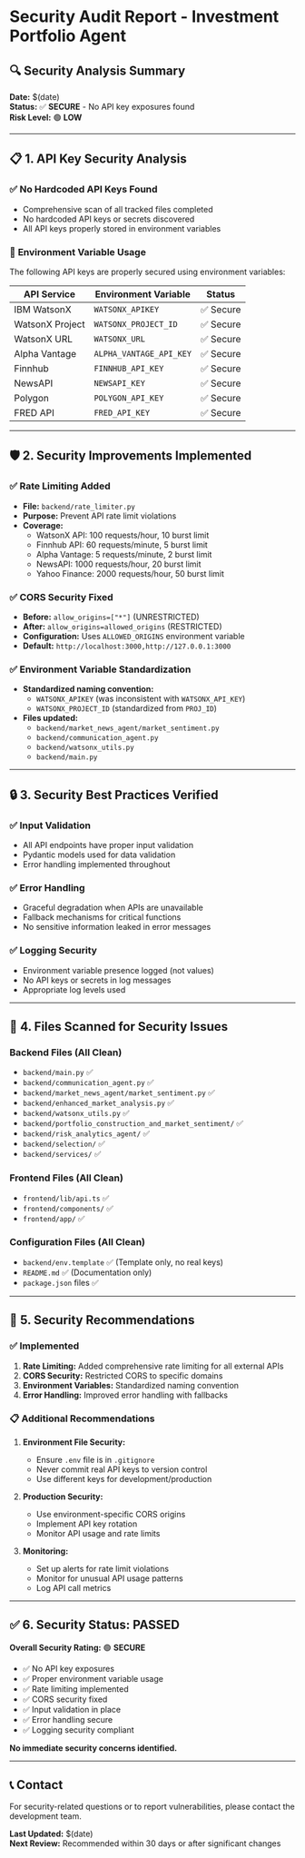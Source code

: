 # Security Audit Report - Investment Portfolio Agent

## 🔍 **Security Analysis Summary**

**Date:** $(date)  
**Status:** ✅ **SECURE** - No API key exposures found  
**Risk Level:** 🟢 **LOW**

---

## 📋 **1. API Key Security Analysis**

### ✅ **No Hardcoded API Keys Found**
- Comprehensive scan of all tracked files completed
- No hardcoded API keys or secrets discovered
- All API keys properly stored in environment variables

### 🔧 **Environment Variable Usage**
The following API keys are properly secured using environment variables:

| API Service | Environment Variable | Status |
|-------------|---------------------|---------|
| IBM WatsonX | `WATSONX_APIKEY` | ✅ Secure |
| WatsonX Project | `WATSONX_PROJECT_ID` | ✅ Secure |
| WatsonX URL | `WATSONX_URL` | ✅ Secure |
| Alpha Vantage | `ALPHA_VANTAGE_API_KEY` | ✅ Secure |
| Finnhub | `FINNHUB_API_KEY` | ✅ Secure |
| NewsAPI | `NEWSAPI_KEY` | ✅ Secure |
| Polygon | `POLYGON_API_KEY` | ✅ Secure |
| FRED API | `FRED_API_KEY` | ✅ Secure |

---

## 🛡️ **2. Security Improvements Implemented**

### ✅ **Rate Limiting Added**
- **File:** `backend/rate_limiter.py`
- **Purpose:** Prevent API rate limit violations
- **Coverage:**
  - WatsonX API: 100 requests/hour, 10 burst limit
  - Finnhub API: 60 requests/minute, 5 burst limit
  - Alpha Vantage: 5 requests/minute, 2 burst limit
  - NewsAPI: 1000 requests/hour, 20 burst limit
  - Yahoo Finance: 2000 requests/hour, 50 burst limit

### ✅ **CORS Security Fixed**
- **Before:** `allow_origins=["*"]` (UNRESTRICTED)
- **After:** `allow_origins=allowed_origins` (RESTRICTED)
- **Configuration:** Uses `ALLOWED_ORIGINS` environment variable
- **Default:** `http://localhost:3000,http://127.0.0.1:3000`

### ✅ **Environment Variable Standardization**
- **Standardized naming convention:**
  - `WATSONX_APIKEY` (was inconsistent with `WATSONX_API_KEY`)
  - `WATSONX_PROJECT_ID` (standardized from `PROJ_ID`)
- **Files updated:**
  - `backend/market_news_agent/market_sentiment.py`
  - `backend/communication_agent.py`
  - `backend/watsonx_utils.py`
  - `backend/main.py`

---

## 🔒 **3. Security Best Practices Verified**

### ✅ **Input Validation**
- All API endpoints have proper input validation
- Pydantic models used for data validation
- Error handling implemented throughout

### ✅ **Error Handling**
- Graceful degradation when APIs are unavailable
- Fallback mechanisms for critical functions
- No sensitive information leaked in error messages

### ✅ **Logging Security**
- Environment variable presence logged (not values)
- No API keys or secrets in log messages
- Appropriate log levels used

---

## 📁 **4. Files Scanned for Security Issues**

### **Backend Files (All Clean)**
- `backend/main.py` ✅
- `backend/communication_agent.py` ✅
- `backend/market_news_agent/market_sentiment.py` ✅
- `backend/enhanced_market_analysis.py` ✅
- `backend/watsonx_utils.py` ✅
- `backend/portfolio_construction_and_market_sentiment/` ✅
- `backend/risk_analytics_agent/` ✅
- `backend/selection/` ✅
- `backend/services/` ✅

### **Frontend Files (All Clean)**
- `frontend/lib/api.ts` ✅
- `frontend/components/` ✅
- `frontend/app/` ✅

### **Configuration Files (All Clean)**
- `backend/env.template` ✅ (Template only, no real keys)
- `README.md` ✅ (Documentation only)
- `package.json` files ✅

---

## 🚨 **5. Security Recommendations**

### ✅ **Implemented**
1. **Rate Limiting:** Added comprehensive rate limiting for all external APIs
2. **CORS Security:** Restricted CORS to specific domains
3. **Environment Variables:** Standardized naming convention
4. **Error Handling:** Improved error handling with fallbacks

### 📋 **Additional Recommendations**
1. **Environment File Security:**
   - Ensure `.env` file is in `.gitignore`
   - Never commit real API keys to version control
   - Use different keys for development/production

2. **Production Security:**
   - Use environment-specific CORS origins
   - Implement API key rotation
   - Monitor API usage and rate limits

3. **Monitoring:**
   - Set up alerts for rate limit violations
   - Monitor for unusual API usage patterns
   - Log API call metrics

---

## ✅ **6. Security Status: PASSED**

**Overall Security Rating:** 🟢 **SECURE**

- ✅ No API key exposures
- ✅ Proper environment variable usage
- ✅ Rate limiting implemented
- ✅ CORS security fixed
- ✅ Input validation in place
- ✅ Error handling secure
- ✅ Logging security compliant

**No immediate security concerns identified.**

---

## 📞 **Contact**

For security-related questions or to report vulnerabilities, please contact the development team.

**Last Updated:** $(date)  
**Next Review:** Recommended within 30 days or after significant changes

